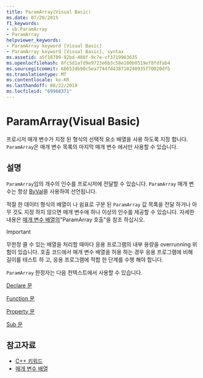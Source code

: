 ```yaml
---
title: ParamArray(Visual Basic)
ms.date: 07/20/2015
f1_keywords:
- vb.ParamArray
- ParamArray
helpviewer_keywords:
- ParamArray keyword [Visual Basic]
- ParamArray keyword [Visual Basic], syntax
ms.assetid: a5f18789-92bd-488f-9c7e-cf3719963635
ms.openlocfilehash: 8fc5d1afd9e9723e6b3c58e100b0519ef8fdfab4
ms.sourcegitcommit: 68653db98c5ea7744fd438710248935f70020dfb
ms.translationtype: MT
ms.contentlocale: ko-KR
ms.lasthandoff: 08/22/2019
ms.locfileid: "69968371"
---
```

# <a name="paramarray-visual-basic"></a>ParamArray(Visual Basic)
프로시저 매개 변수가 지정 된 형식의 선택적 요소 배열을 사용 하도록 지정 합니다. `ParamArray`은 매개 변수 목록의 마지막 매개 변수 에서만 사용할 수 있습니다.  
  
## <a name="remarks"></a>설명  
 `ParamArray`임의 개수의 인수를 프로시저에 전달할 수 있습니다. `ParamArray` 매개 변수는 항상 [ByVal](../../../visual-basic/language-reference/modifiers/byval.md)을 사용하여 선언됩니다.  
  
 적절 한 데이터 형식의 배열이 나 쉼표로 구분 된 `ParamArray` 값 목록을 전달 하거나 아무 것도 지정 하지 않으면 매개 변수에 하나 이상의 인수를 제공할 수 있습니다. 자세한 내용은 [매개 변수 배열의](../../../visual-basic/programming-guide/language-features/procedures/parameter-arrays.md)"ParamArray 호출"을 참조 하십시오.  
  
> [!IMPORTANT]
> 무한정 클 수 있는 배열을 처리할 때마다 응용 프로그램의 내부 용량을 overrunning 위험이 있습니다. 호출 코드에서 매개 변수 배열을 허용 하는 경우 응용 프로그램에 비해 길이를 테스트 하 고, 응용 프로그램에 적합 한 단계를 수행 해야 합니다.  
  
 `ParamArray` 한정자는 다음 컨텍스트에서 사용할 수 있습니다.  
  
 [Declare 문](../../../visual-basic/language-reference/statements/declare-statement.md)  
  
 [Function 문](../../../visual-basic/language-reference/statements/function-statement.md)  
  
 [Property 문](../../../visual-basic/language-reference/statements/property-statement.md)  
  
 [Sub 문](../../../visual-basic/language-reference/statements/sub-statement.md)  
  
## <a name="see-also"></a>참고자료

- [C++ 키워드](../../../visual-basic/language-reference/keywords/index.md)
- [매개 변수 배열](../../../visual-basic/programming-guide/language-features/procedures/parameter-arrays.md)
